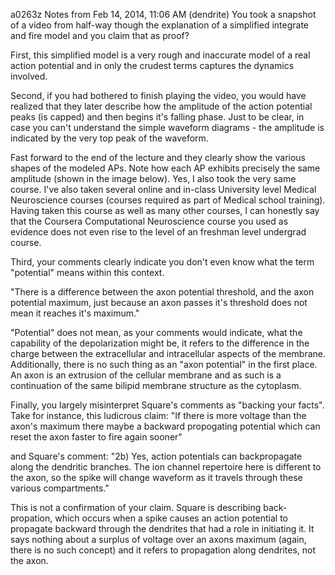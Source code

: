 a0263z
Notes from Feb 14, 2014, 11:06 AM
(dendrite)
You took a snapshot of a video from half-way though the explanation of a simplified integrate and fire model and you claim that as proof?

First, this simplified model is a very rough and inaccurate model of a real action potential and in only the crudest terms captures the dynamics involved.

Second, if you had bothered to finish playing the video, you would have realized that they later describe how the amplitude of the action potential peaks (is capped) and then begins it's falling phase. Just to be clear, in case you can't understand the simple waveform diagrams - the amplitude is indicated by the very top peak of the waveform. 

Fast forward to the end of the lecture and they clearly show the various shapes of the modeled APs. Note how each AP exhibits precisely the same amplitude (shown in the image below). Yes, I also took the very same course. I've also taken several online and in-class University level Medical Neuroscience courses (courses required as part of Medical school training). Having taken this course as well as many other courses, I can honestly say that the Coursera Computational Neuroscience course you used as evidence does not even rise to the level of an freshman level undergrad course. 

Third, your comments clearly indicate you don't even know what the term "potential" means within this context. 

"There is a difference between the axon potential threshold, and the axon potential maximum, just because an axon passes it's threshold does not mean it reaches it's maximum."

"Potential" does not mean, as your comments would indicate, what the capability of the depolarization might be, it refers to the difference in the charge between the extracellular and intracellular aspects of the membrane. Additionally, there is no such thing as an "axon potential" in the first place. An axon is an extrusion of the cellular membrane and as such is a continuation of the same bilipid membrane structure as the cytoplasm.

Finally, you largely misinterpret Square's comments as "backing your facts". Take for instance, this ludicrous claim:
"If there is more voltage than the axon's maximum there maybe a backward propogating potential which can reset the axon faster to fire again sooner"

and Square's comment:
"2b) Yes, action potentials can backpropagate along the dendritic branches. The ion channel repertoire here is different to the axon, so the spike will change waveform as it travels through these various compartments."

This is not a confirmation of your claim. Square is describing back-propation, which occurs when a spike causes an action potential to propagate backward through the dendrites that had a role in initiating it. It says nothing about a surplus of voltage over an axons maximum (again, there is no such concept) and it refers to propagation along dendrites, not the axon.
